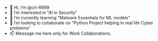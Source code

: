 - 👋 Hi, I’m @ch-R999
- 👀 I’m interested in "AI in Security" 
- 🌱 I’m currently learning "Malware Essentials for ML models"
- 💞️ I’m looking to collaborate on "Python Project helping in real life Cyber problems"
- 📫 Message me here only for Work Collaborations.

<!---
ch-R999/ch-R999 is a ✨ special ✨ repository because its `README.md` (this file) appears on your GitHub profile.
You can click the Preview link to take a look at your changes.
--->
